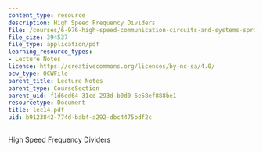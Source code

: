 ```yaml
---
content_type: resource
description: High Speed Frequency Dividers
file: /courses/6-976-high-speed-communication-circuits-and-systems-spring-2003/b9123842774dbab4a292dbc4475bdf2c_lec14.pdf
file_size: 394537
file_type: application/pdf
learning_resource_types:
- Lecture Notes
license: https://creativecommons.org/licenses/by-nc-sa/4.0/
ocw_type: OCWFile
parent_title: Lecture Notes
parent_type: CourseSection
parent_uid: f1d6ed64-31cd-293d-b0d0-6e58ef888be1
resourcetype: Document
title: lec14.pdf
uid: b9123842-774d-bab4-a292-dbc4475bdf2c
---
```

High Speed Frequency Dividers